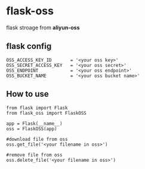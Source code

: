 # flask-oss

flask stroage from **aliyun-oss** 


## flask config

```
OSS_ACCESS_KEY_ID       = '<your oss key>'
OSS_SECRET_ACCESS_KEY   = '<your oss secret>'
OSS_ENDPOINT            = '<your oss endpoint>'
OSS_BUCKET_NAME         = '<your oss bucket name>'
```

## How to use 
```
from flask import Flask
from flask_oss import FlaskOSS

app = Flask(__name__)
oss = FlaskOSS(app)

#download file from oss
oss.get_file('<your filename in oss>')

#remove file from oss
oss.delete_file('<your filename in oss>')


```